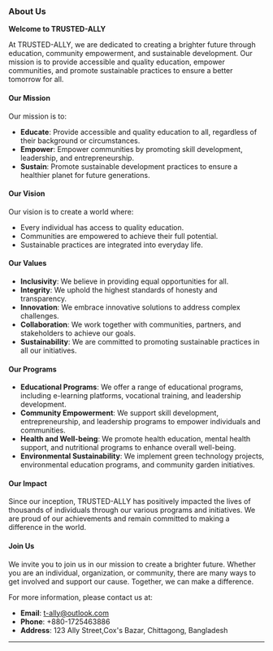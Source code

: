 ### About Us

**Welcome to TRUSTED-ALLY**

At TRUSTED-ALLY, we are dedicated to creating a brighter future through education, community empowerment, and sustainable development. Our mission is to provide accessible and quality education, empower communities, and promote sustainable practices to ensure a better tomorrow for all.

#### Our Mission
Our mission is to:
- **Educate**: Provide accessible and quality education to all, regardless of their background or circumstances.
- **Empower**: Empower communities by promoting skill development, leadership, and entrepreneurship.
- **Sustain**: Promote sustainable development practices to ensure a healthier planet for future generations.

#### Our Vision
Our vision is to create a world where:
- Every individual has access to quality education.
- Communities are empowered to achieve their full potential.
- Sustainable practices are integrated into everyday life.

#### Our Values
- **Inclusivity**: We believe in providing equal opportunities for all.
- **Integrity**: We uphold the highest standards of honesty and transparency.
- **Innovation**: We embrace innovative solutions to address complex challenges.
- **Collaboration**: We work together with communities, partners, and stakeholders to achieve our goals.
- **Sustainability**: We are committed to promoting sustainable practices in all our initiatives.

#### Our Programs
- **Educational Programs**: We offer a range of educational programs, including e-learning platforms, vocational training, and leadership development.
- **Community Empowerment**: We support skill development, entrepreneurship, and leadership programs to empower individuals and communities.
- **Health and Well-being**: We promote health education, mental health support, and nutritional programs to enhance overall well-being.
- **Environmental Sustainability**: We implement green technology projects, environmental education programs, and community garden initiatives.

#### Our Impact
Since our inception, TRUSTED-ALLY has positively impacted the lives of thousands of individuals through our various programs and initiatives. We are proud of our achievements and remain committed to making a difference in the world.

#### Join Us
We invite you to join us in our mission to create a brighter future. Whether you are an individual, organization, or community, there are many ways to get involved and support our cause. Together, we can make a difference.

For more information, please contact us at:
- **Email**: t-ally@outlook.com
- **Phone**: +880-1725463886
- **Address**: 123 Ally Street,Cox's Bazar, Chittagong, Bangladesh

---
